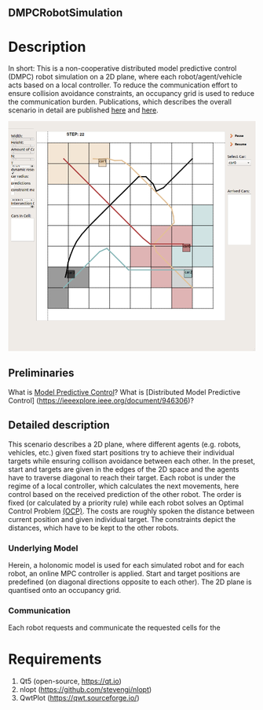 ## DMPCRobotSimulation


# Description


In short: This is a non-cooperative distributed model predictive control (DMPC) robot simulation on a 2D plane, where each robot/agent/vehicle acts based on a local controller. To reduce the communication effort to ensure collision avoidance constraints, an occupancy grid is used to reduce the communication burden. Publications, which describes the overall scenario in detail are published [here](https://linkinghub.elsevier.com/retrieve/pii/S002002551830286X) and [here](https://www.mdpi.com/2076-3417/10/3/1007).

![Description](description/image60.png)

## Preliminaries

What is [Model Predictive Control](https://en.wikipedia.org/wiki/Model_predictive_control)?
What is [Distributed Model Predictive Control] (https://ieeexplore.ieee.org/document/946306)?

## Detailed description 
This scenario describes a 2D plane, where different agents (e.g. robots, vehicles, etc.) given fixed start positions try to achieve their individual targets while ensuring collison avoidance between each other. In the preset, start and targets are given in the edges of the 2D space and the agents have to traverse diagonal to reach their target. Each robot is under the regime of a local controller, which calculates the next movements, here control based on the received prediction of the other robot. The order is fixed (or calculated by a priority rule) while each robot solves an Optimal Control Problem [(OCP)](https://en.wikipedia.org/wiki/Optimal_control). The costs are roughly spoken the distance between current position and given individual target. The constraints depict the distances, which have to be kept to the other robots. 
### Underlying Model
Herein, a holonomic model is used for each simulated robot and for each robot, an online MPC controller is applied. Start and target positions are predefined (on diagonal directions opposite to each other). The 2D plane is quantised onto an occupancy grid. 

### Communication
Each robot requests and communicate the requested cells for the 

# Requirements

1. Qt5 (open-source, https://qt.io)
2. nlopt (https://github.com/stevengj/nlopt)
3. QwtPlot (https://qwt.sourceforge.io/)
